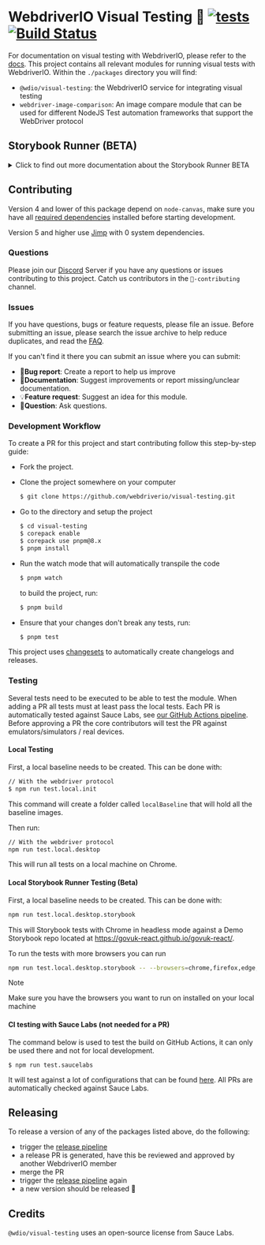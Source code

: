 # WebdriverIO Visual Testing 🔎 [![tests](https://github.com/webdriverio/visual-testing/actions/workflows/tests.yml/badge.svg)](https://github.com/webdriverio/visual-testing/actions/workflows/tests.yml) [![Build Status](https://app.eu-central-1.saucelabs.com/buildstatus/wdio-image-comparison-service)](https://app.eu-central-1.saucelabs.com/u/wdio-image-comparison-service)

For documentation on visual testing with WebdriverIO, please refer to the [docs](https://webdriver.io/docs/visual-testing). This project contains all relevant modules for running visual tests with WebdriverIO. Within the `./packages` directory you will find:

-   `@wdio/visual-testing`: the WebdriverIO service for integrating visual testing
-   `webdriver-image-comparison`: An image compare module that can be used for different NodeJS Test automation frameworks that support the WebDriver protocol

## Storybook Runner (BETA)

<details>
  <summary>Click to find out more documentation about the Storybook Runner BETA</summary>

> Storybook Runner is still in BETA, the docs will later move to the [WebdriverIO](https://webdriver.io/docs/visual-testing) documentation pages.

This module now supports Storybook with a new Visual Runner. This runner automatically scans for a local/remote storybook instance and will create element screenshots of each component. This can be done by adding

```ts
export const config: Options.Testrunner = {
    // ...
    services: ["visual"],
    // ....
};
```

to your `services` and running `npx wdio tests/configs/wdio.local.desktop.storybook.conf.ts --storybook` through the command line.
It will use Chrome in headless mode as the default browser.

> [!NOTE]
>
> -   Most of the Visual Testing options will also work for the Storybook Runner, see the [WebdriverIO](https://webdriver.io/docs/visual-testing) documentation.
> -   The Storybook Runner will overwrite all your capabilities and can only run on the browsers that it supports, see [`--browsers`](#browsers).
> -   The Storybook Runner does not support an existing config that uses Multiremote capabilities and will throw an error.
> -   The Storybook Runner only supports Desktop Web, not Mobile Web.

### Storybook Runner Service Options

Service options can be provided like this

```ts
export const config: Options.Testrunner = {
    // ...
    services: [
      [
        'visual',
        {
            // Some default options
            baselineFolder: join(process.cwd(), './__snapshots__/'),
            debug: true,
            // The storybook options, see cli options for the description
            storybook: {
                clip: false,
                clipSelector: ''#some-id,
                numShards: 4,
                // `skipStories` can be a string ('example-button--secondary'),
                // an array (['example-button--secondary', 'example-button--small'])
                // or a regex which needs to be provided as as string ("/.*button.*/gm")
                skipStories: ['example-button--secondary', 'example-button--small'],
                url: 'https://www.bbc.co.uk/iplayer/storybook/',
                version: 6,
            },
        },
      ],
    ],
    // ....
}
```

### Storybook Runner CLI options

#### `--browsers`

-   **Type:** `string`
-   **Mandatory:** No
-   **Default:** `chrome`, you can select from `chrome|firefox|edge|safari`
-   **Example:** `npx wdio tests/configs/wdio.local.desktop.storybook.conf.ts --storybook --browsers=chrome,firefox,edge,safari`
-   **NOTE:** Only available through the CLI

It will use the provided browsers to take component screenshots

> [!NOTE]
> Make sure you have the browsers you want to run on installed on your local machine

#### `--clip`

-   **Type:** `boolean`
-   **Mandatory:** No
-   **Default:** `true`
-   **Example:** `npx wdio tests/configs/wdio.local.desktop.storybook.conf.ts --storybook --clip=false`

When disabled it will create a viewport screenshot. When enabled it will create element screenshots based on the [`--clipSelector`](#clipselector) which will reduce the amount of whitespace around the component screenshot and reduce the screenshot size.

#### `--clipSelector`

-   **Type:** `string`
-   **Mandatory:** No
-   **Default:** `#storybook-root > :first-child` for Storybook V7 and `#root > :first-child:not(script):not(style)` for Storybook V6, see also [`--version`](#version)
-   **Example:** `npx wdio tests/configs/wdio.local.desktop.storybook.conf.ts --storybook --clipSelector="#some-id"`

This is the selector that will be used:

-   to select the element to take the screenshot of
-   for the element to wait to be visible before a screenshot is taken

#### `--devices`

-   **Type:** `string`
-   **Mandatory:** No
-   **Default:** You can select from the [`deviceDescriptors.ts`](./packages/service/src/storybook/deviceDescriptors.ts)
-   **Example:** `npx wdio tests/configs/wdio.local.desktop.storybook.conf.ts --storybook --devices="iPhone 14 Pro Max","Pixel 3 XL"`
-   **NOTE:** Only available through the CLI

It will use the provided devices that match the [`deviceDescriptors.ts`](./packages/service/src/storybook/deviceDescriptors.ts) to take component screenshots

> [!NOTE]
>
> -   If you miss a device config, then feel free to submit a [Feature request](https://github.com/webdriverio/visual-testing/issues/new?assignees=&labels=&projects=&template=--feature-request.md)
> -   This will only work with Chrome:
>     -   if you provide `--devices` then all Chrome instances will run in **Mobile Emulation** mode
>     -   if you also provide other browser then Chrome, like `--devices --browsers=firefox,safari,edge` it will automatically add Chrome in Mobile emulation mode
> -   The Storybook Runner will by default create element snapshots, if you want to see the complete Mobile Emulated screenshot then provide `--clip=false` through the command line
> -   The file name will for example look like `__snapshots__/example/button/desktop_chrome/example-button--large-local-chrome-iPhone-14-Pro-Max-430x932-dpr-3.png`
> -   **[SRC:](https://chromedriver.chromium.org/mobile-emulation#h.p_ID_167)** Testing a mobile website on a desktop using mobile emulation can be useful, but testers should be aware that there are many subtle differences such as:
>     -   entirely different GPU, which may lead to big performance changes;
>     -   mobile UI is not emulated (in particular, the hiding url bar affects page height);
>     -   disambiguation popup (where you select one of a few touch targets) is not supported;
>     -   many hardware APIs (for example, orientationchange event) are unavailable.

#### `--headless`

-   **Type:** `boolean`
-   **Mandatory:** No
-   **Default:** `true`
-   **Example:** `npx wdio tests/configs/wdio.local.desktop.storybook.conf.ts --storybook --headless=false`
-   **NOTE:** Only available through the CLI

This will run the tests by default in headless mode (when the browser supports it) or can be disabled

#### `--numShards`

-   **Type:** `number`
-   **Mandatory:** No
-   **Default:** `true`
-   **Example:** `npx wdio tests/configs/wdio.local.desktop.storybook.conf.ts --storybook --numShards=10`

This will be the number of parallel instances that will be used to run the stories. This will be limited by the `maxInstances` in your `wdio.conf`-file.

> [!IMPORTANT]
> When running in `headless`-mode then do not increase the number to more than 20 to prevent flakiness due to resource restrictions

#### `--skipStories`

-   **Type:** `string|regex`
-   **Mandatory:** No
-   **Default:** null
-   **Example:** `npx wdio tests/configs/wdio.local.desktop.storybook.conf.ts --storybook --skipStories="/.*button.*/gm"`

This can be:

-   a string (`example-button--secondary,example-button--small`)
-   or a regex (`"/.*button.*/gm"`)

to skip certain stories. Use the `id` of the story that can be found in the URL of the story. For example, the `id` in this URL `http://localhost:6006/?path=/story/example-page--logged-out` is `example-page--logged-out`

#### `--url`

-   **Type:** `string`
-   **Mandatory:** No
-   **Default:** `http://127.0.0.1:6006`
-   **Example:** `npx wdio tests/configs/wdio.local.desktop.storybook.conf.ts --storybook --url="https://example.com"`

The URL where your Storybook instance is hosted.

#### `--version`

-   **Type:** `number`
-   **Mandatory:** No
-   **Default:** 7
-   **Example:** `npx wdio tests/configs/wdio.local.desktop.storybook.conf.ts --storybook --version=6`

This is the version of Storybook, it defaults to `7`. This is needed to know if the V6 [`clipSelector`](#clipselector) needs to be used.

### Storybook Interaction Testing

Storybook Interaction Testing allows you to interact with your component by creating custom scripts with WDIO commands to set a component into a certain state. For example, see the code snippet below:

```ts
import { browser, expect } from "@wdio/globals";

describe("Storybook Interaction", () => {
    it("should create screenshots for the logged in state when it logs out", async () => {
        const componentId = "example-page--logged-in";
        await browser.waitForStorybookComponentToBeLoaded({ id: componentId });

        await expect($("header")).toMatchElementSnapshot(
            `${componentId}-logged-in-state`
        );
        await $("button=Log out").click();
        await expect($("header")).toMatchElementSnapshot(
            `${componentId}-logged-out-state`
        );
    });

    it("should create screenshots for the logged out state when it logs in", async () => {
        const componentId = "example-page--logged-out";
        await browser.waitForStorybookComponentToBeLoaded({ id: componentId });

        await expect($("header")).toMatchElementSnapshot(
            `${componentId}-logged-out-state`
        );
        await $("button=Log in").click();
        await expect($("header")).toMatchElementSnapshot(
            `${componentId}-logged-in-state`
        );
    });
});
```

Two tests on two different components are executed. Each test first sets a state and then takes a screenshot. You will also notice that a new custom command has been introduced, which can be found [here](#new-custom-command).

The above spec file can be saved in a folder and added to the command line with the following command:

```sh
npm run test.local.desktop.storybook.localhost -- --spec='tests/specs/storybook-interaction/*.ts'
```

The Storybook runner will first automatically scan your Storybook instance and then add your tests to the stories that need to be compared. If you don't want the components that you use for interaction testing to be compared twice, you can add a filter to remove the "default" stories from the scan by providing the [`--skipStories`](#--skipstories) filter. This would look like this:

```sh
npm run test.local.desktop.storybook.localhost -- --skipStories="/example-page.*/gm" --spec='tests/specs/storybook-interaction/*.ts'
```

### New Custom Command

A new custom command called `browser.waitForStorybookComponentToBeLoaded({ id: 'componentId' })` will be added to the `browser/driver`-object that will automatically load the component and wait for it to be done, so you don't need to use the `browser.url('url.com')` method. It can be used like this

```ts
import { browser, expect } from "@wdio/globals";

describe("Storybook Interaction", () => {
    it("should create screenshots for the logged in state when it logs out", async () => {
        const componentId = "example-page--logged-in";
        await browser.waitForStorybookComponentToBeLoaded({ id: componentId });

        await expect($("header")).toMatchElementSnapshot(
            `${componentId}-logged-in-state`
        );
        await $("button=Log out").click();
        await expect($("header")).toMatchElementSnapshot(
            `${componentId}-logged-out-state`
        );
    });

    it("should create screenshots for the logged out state when it logs in", async () => {
        const componentId = "example-page--logged-out";
        await browser.waitForStorybookComponentToBeLoaded({ id: componentId });

        await expect($("header")).toMatchElementSnapshot(
            `${componentId}-logged-out-state`
        );
        await $("button=Log in").click();
        await expect($("header")).toMatchElementSnapshot(
            `${componentId}-logged-in-state`
        );
    });
});
```

The options are:

#### `clipSelector`

-   **Type:** `string`
-   **Mandatory:** No
-   **Default:** `#storybook-root > :first-child` for Storybook V7 and `#root > :first-child:not(script):not(style)` for Storybook V6
-   **Example:**

```ts
await browser.waitForStorybookComponentToBeLoaded({
    clipSelector: "#your-selector",
    id: "componentId",
});
```

This is the selector that will be used:

-   to select the element to take the screenshot of
-   for the element to wait to be visible before a screenshot is taken

#### `id`

-   **Type:** `string`
-   **Mandatory:** yes
-   **Example:**

```ts
await browser.waitForStorybookComponentToBeLoaded({ '#your-selector', id: 'componentId' })
```

Use the `id` of the story that can be found in the URL of the story. For example, the `id` in this URL `http://localhost:6006/?path=/story/example-page--logged-out` is `example-page--logged-out`

#### `timeout`

-   **Type:** `number`
-   **Mandatory:** No
-   **Default:** 1100 milliseconds
-   **Example:**

```ts
await browser.waitForStorybookComponentToBeLoaded({
    id: "componentId",
    timeout: 20000,
});
```

The max timeout we want to wait for a component to be visible after loading on the page

#### `url`

-   **Type:** `string`
-   **Mandatory:** No
-   **Default:** `http://127.0.0.1:6006`
-   **Example:**

```ts
await browser.waitForStorybookComponentToBeLoaded({
    id: "componentId",
    url: "https://your.url",
});
```

The URL where your Storybook instance is hosted.

</details>

## Contributing

Version 4 and lower of this package depend on `node-canvas`, make sure you have all [required dependencies](https://github.com/Automattic/node-canvas?tab=readme-ov-file#compiling) installed before starting development.

Version 5 and higher use [Jimp](https://github.com/jimp-dev/jimp) with 0 system dependencies.

### Questions

Please join our [Discord](https://discord.webdriver.io) Server if you have any questions or issues contributing to this project. Catch us contributors in the `🙏-contributing` channel.

### Issues

If you have questions, bugs or feature requests, please file an issue. Before submitting an issue, please search the issue archive to help reduce duplicates, and read the [FAQ](../README.md#faq).

If you can't find it there you can submit an issue where you can submit:

-   🐛**Bug report**: Create a report to help us improve
-   📖**Documentation**: Suggest improvements or report missing/unclear documentation.
-   💡**Feature request**: Suggest an idea for this module.
-   💬**Question**: Ask questions.

### Development Workflow

To create a PR for this project and start contributing follow this step-by-step guide:

-   Fork the project.
-   Clone the project somewhere on your computer

    ```sh
    $ git clone https://github.com/webdriverio/visual-testing.git
    ```

-   Go to the directory and setup the project

    ```sh
    $ cd visual-testing
    $ corepack enable
    $ corepack use pnpm@8.x
    $ pnpm install
    ```

-   Run the watch mode that will automatically transpile the code

    ```sh
    $ pnpm watch
    ```

    to build the project, run:

    ```sh
    $ pnpm build
    ```

-   Ensure that your changes don't break any tests, run:

    ```sh
    $ pnpm test
    ```

This project uses [changesets](https://github.com/changesets/changesets) to automatically create changelogs and releases.

### Testing

Several tests need to be executed to be able to test the module. When adding a PR all tests must at least pass the local tests. Each PR is automatically tested against Sauce Labs, see [our GitHub Actions pipeline](https://github.com/webdriverio/visual-testing/actions/workflows/tests.yml). Before approving a PR the core contributors will test the PR against emulators/simulators / real devices.

#### Local Testing

First, a local baseline needs to be created. This can be done with:

```sh
// With the webdriver protocol
$ npm run test.local.init
```

This command will create a folder called `localBaseline` that will hold all the baseline images.

Then run:

```sh
// With the webdriver protocol
npm run test.local.desktop
```

This will run all tests on a local machine on Chrome.

#### Local Storybook Runner Testing (Beta)

First, a local baseline needs to be created. This can be done with:

```sh
npm run test.local.desktop.storybook
```

This will Storybook tests with Chrome in headless mode against a Demo Storybook repo located at https://govuk-react.github.io/govuk-react/.

To run the tests with more browsers you can run

```sh
npm run test.local.desktop.storybook -- --browsers=chrome,firefox,edge,safari
```

> [!NOTE]
> Make sure you have the browsers you want to run on installed on your local machine

#### CI testing with Sauce Labs (not needed for a PR)

The command below is used to test the build on GitHub Actions, it can only be used there and not for local development.

```
$ npm run test.saucelabs
```

It will test against a lot of configurations that can be found [here](./tests/configs/wdio.saucelabs.conf.js).
All PRs are automatically checked against Sauce Labs.

## Releasing

To release a version of any of the packages listed above, do the following:

-   trigger the [release pipeline](https://github.com/webdriverio/visual-testing/actions/workflows/release.yml)
-   a release PR is generated, have this be reviewed and approved by another WebdriverIO member
-   merge the PR
-   trigger the [release pipeline](https://github.com/webdriverio/visual-testing/actions/workflows/release.yml) again
-   a new version should be released 🎉

## Credits

`@wdio/visual-testing` uses an open-source license from Sauce Labs.
